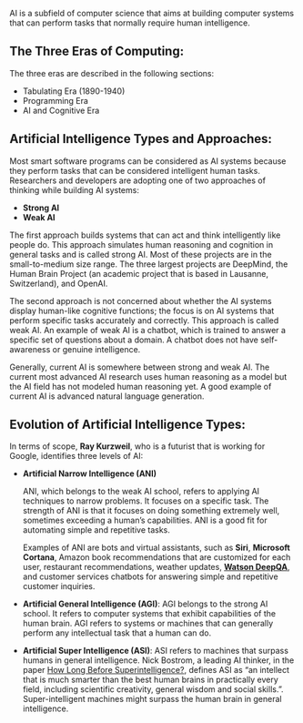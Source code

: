 AI is a subfield of computer science that aims at building computer systems that can perform tasks that normally require human intelligence.

## The Three Eras of Computing:
The three eras are described in the following sections:

+ Tabulating Era (1890-1940)
+ Programming Era
+ AI and Cognitive Era

## Artificial Intelligence Types and Approaches:

Most smart software programs can be considered as AI systems because they perform tasks that can be considered intelligent human tasks. Researchers and developers are adopting one of two approaches of thinking while building AI systems:

+ **Strong AI**
+ **Weak AI**

The first approach builds systems that can act and think intelligently like people do. This approach simulates human reasoning and cognition in general tasks and is called strong AI. Most of these projects are in the small-to-medium size range. The three largest projects are DeepMind, the Human Brain Project (an academic project that is based in Lausanne, Switzerland), and OpenAI.

The second approach is not concerned about whether the AI systems display human-like cognitive functions; the focus is on AI systems that perform specific tasks accurately and correctly. This approach is called weak AI. An example of weak AI is a chatbot, which is trained to answer a specific set of questions about a domain. A chatbot does not have self-awareness or genuine intelligence.

Generally, current AI is somewhere between strong and weak AI. The current most advanced AI research uses human reasoning as a model but the AI field has not modeled human reasoning yet. A good example of current AI is advanced natural language generation.

## Evolution of Artificial Intelligence Types:

In terms of scope, **Ray Kurzweil**, who is a futurist that is working for Google, identifies three levels of AI:

+ **Artificial Narrow Intelligence (ANI)**
    
    ANI, which belongs to the weak AI school, refers to applying AI techniques to narrow problems. It focuses on a specific task. The strength of ANI is that it focuses on doing something extremely well, sometimes exceeding a human’s capabilities. ANI is a good fit for automating simple and repetitive tasks.
    
    Examples of ANI are bots and virtual assistants, such as **Siri**, **Microsoft Cortana**, Amazon book recommendations that are customized for each user, restaurant recommendations, weather updates, **[Watson DeepQA](https://www.notion.so/DATA-Eng-2b3ffc6d3b854bd787c3287fa3c278c8)**, and customer services chatbots for answering simple and repetitive customer inquiries.
    
+ **Artificial General Intelligence (AGI)**:
        AGI belongs to the strong AI school. It refers to computer systems that exhibit capabilities of the human brain. AGI refers to systems or machines that can generally perform any intellectual task that a human can do.
        
+ **Artificial Super Intelligence (ASI)**:
        ASI refers to machines that surpass humans in general intelligence. Nick Bostrom, a leading AI thinker, in the paper [How Long Before Superintelligence?](https://nickbostrom.com/superintelligence.html), defines ASI as “an intellect that is much smarter than the best human brains in practically every field, including scientific creativity, general wisdom and social skills.”. Super-intelligent machines might surpass the human brain in general intelligence.


